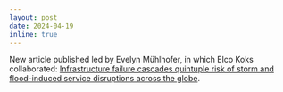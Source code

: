 ```yaml
---
layout: post
date: 2024-04-19
inline: true
---
```


New article published led by Evelyn Mühlhofer, in which Elco Koks collaborated: [Infrastructure failure cascades quintuple risk of storm and flood-induced service disruptions across the globe](https://www.cell.com/one-earth/fulltext/S2590-3322(24)00139-8).